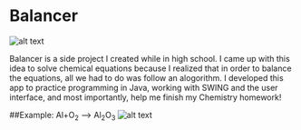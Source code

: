 # Balancer
![alt text](https://github.com/theRoughCode/Balancer/blob/master/Capture.PNG "Default Screen")


Balancer is a side project I created while in high school.  I came up with this idea to solve chemical equations because I realized that in order to balance the equations, all we had to do was follow an alogorithm.  I developed this app to practice programming in Java, working with SWING and the user interface, and most importantly, help me finish my Chemistry homework!



##Example: Al+O<sub>2</sub> -->  Al<sub>2</sub>O<sub>3</sub>
![alt text](https://github.com/theRoughCode/Balancer/blob/master/Capture1.PNG "Example")
